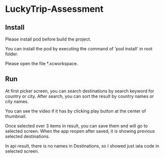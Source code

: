 # LuckyTrip-Assessment

## Install
Please install pod before build the project.

You can install the pod by executing the command of 'pod install' in root folder.

Please open the file *.xcworkspace.

## Run
At first picker screen, you can search destinations by search keyword for country or city.
After search, you can sort the result by country names or city names.

You can see the video if it has by clicking play button at the center of thumbnail.

Once selected over 3 items in result, you can save them and will go to selected screen.
When the app reopen after saved, it is showing previous selected destinations.

In api result, there is no names in Destinations, so I showed just iata code in selected screen.
